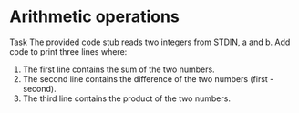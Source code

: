 # Arithmetic operations


Task
The provided code stub reads two integers from STDIN, a and b. Add code to print three lines where:
1. The first line contains the sum of the two numbers.  
2. The second line contains the difference of the two numbers (first - second).   
3. The third line contains the product of the two numbers.  



